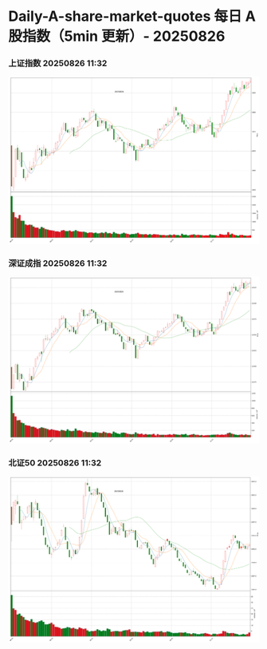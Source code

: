 
# Daily-A-share-market-quotes 每日 A 股指数（5min 更新）- 20250826

### 上证指数 20250826 11:32
![](./fig/2025/8/20250826-sh000001.png)

### 深证成指 20250826 11:32
![](./fig/2025/8/20250826-sz399001.png)

### 北证50 20250826 11:32
![](./fig/2025/8/20250826-bj899050.png)
